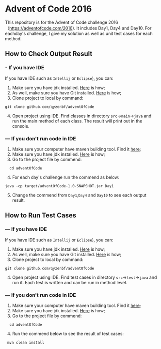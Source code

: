 # Advent of Code 2016
This repository is for the Advent of Code challenge 2016（https://adventofcode.com/2016). It includes Day1, Day4 and Day10. For eachday's challenge, I give my solution as well as unit test cases for each method.
## How to Check Output Result
### - If you have IDE
If you have IDE such as `Intellij` or `Eclipse`), you can: 

1. Make sure you have jdk installed. [Here](https://docs.oracle.com/en/java/javase/11/install/overview-jdk-installation.html#GUID-8677A77F-231A-40F7-98B9-1FD0B48C346A) is how;
2. As well, make sure you have Git installed. [Here](https://git-scm.com/book/en/v2/Getting-Started-Installing-Git) is how;
3. Clone project to local by command:
  ```shell script
  git clone github.com/qyzenbf/adventOfCode
  ```
4. Open project using IDE. Find classes in directory `src`&#8594;`main`&#8594;`java` and run the main method of each class. The result will print out in the console.
### — If you don't run code in IDE

1. Make sure your computer have maven building tool. Find it [here](https://maven.apache.org/guides/getting-started/maven-in-five-minutes.html);
2. Make sure you have jdk installed. [Here](https://docs.oracle.com/en/java/javase/11/install/overview-jdk-installation.html#GUID-8677A77F-231A-40F7-98B9-1FD0B48C346A) is how;
3. Go to the project file by commend:
```shell script
  cd adventOfCode
  ```
4. For each day's challenge run the commend as below: 
```shell script
java -cp target/adventOfCode-1.0-SNAPSHOT.jar Day1
```
5. Change the commend from `Day1`,`Day4` and `Day10` to see each output result.
## How to Run Test Cases
### — If you have IDE 
If you have IDE such as `Intellij` or `Eclipse`), you can: 

1. Make sure you have jdk installed. [Here](https://docs.oracle.com/en/java/javase/11/install/overview-jdk-installation.html#GUID-8677A77F-231A-40F7-98B9-1FD0B48C346A) is how;
2. As well, make sure you have Git installed. [Here](https://git-scm.com/book/en/v2/Getting-Started-Installing-Git) is how;
3. Clone project to local by command:
  ```shell script
  git clone github.com/qyzenbf/adventOfCode
  ```
4. Open project using IDE. Find test cases in directory `src`&#8594;`test`&#8594;`java` and run it. Each test is written and can be run in method level.

### — If you don't run code in IDE

1. Make sure your computer have maven building tool. Find it [here](https://maven.apache.org/guides/getting-started/maven-in-five-minutes.html);
2. Make sure you have jdk installed. [Here](https://docs.oracle.com/en/java/javase/11/install/overview-jdk-installation.html#GUID-8677A77F-231A-40F7-98B9-1FD0B48C346A) is how;
3. Go to the project file by commend:
```shell script
  cd adventOfCode
  ```
4. Run the commend below to see the result of test cases: 
```shell script
 mvn clean install
```

